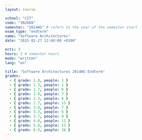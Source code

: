 ```yaml
---
layout: course

school: "CIT"
code: "IN2088"
semester: "2014WS" # refers to the year of the semester start
exam_type: "endterm"
name: "Software Architectures"
date: "2015-02-27 12:00:00 +0100"

ects: 3
hours: 2 # semester hours
mode: "written"
lang: "en"

title: "Software Architectures 2014WS Endterm"
grades:
  - { grade: 1.0, people: 1 }
  - { grade: 1.3, people: 1 }
  - { grade: 1.7, people: 6 }
  - { grade: 2.0, people: 7 }
  - { grade: 2.3, people: 6 }
  - { grade: 2.7, people: 15 }
  - { grade: 3.0, people: 7 }
  - { grade: 3.3, people: 6 }
  - { grade: 3.7, people: 8 }
  - { grade: 4.0, people: 11 }
  - { grade: 5.0, people: 23 }
  - { grade: 6.0, people: 26 }
---
```

